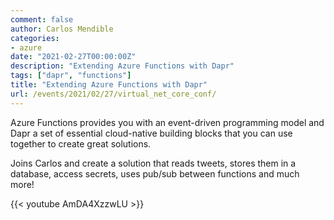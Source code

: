 ```yaml
---
comment: false
author: Carlos Mendible
categories:
- azure
date: "2021-02-27T00:00:00Z"
description: "Extending Azure Functions with Dapr"
tags: ["dapr", "functions"]
title: "Extending Azure Functions with Dapr"
url: /events/2021/02/27/virtual_net_core_conf/
---
```


Azure Functions provides you with an event-driven programming model and Dapr a set of essential cloud-native building blocks that you can use together to create great solutions.

Joins Carlos and create a solution that reads tweets, stores them in a database, access secrets, uses pub/sub between functions and much more!

{{< youtube AmDA4XzzwLU >}}

